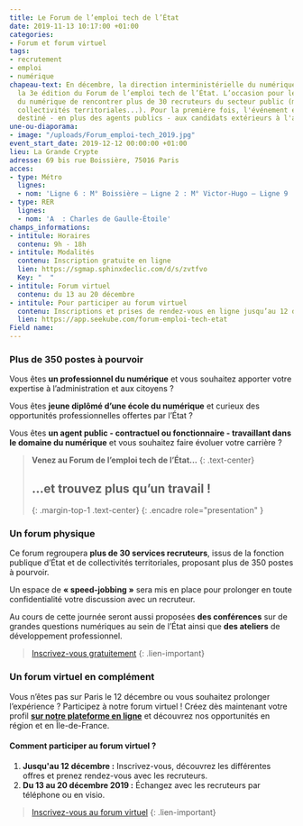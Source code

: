 ```yaml
---
title: Le Forum de l’emploi tech de l’État
date: 2019-11-13 10:17:00 +01:00
categories:
- Forum et forum virtuel
tags:
- recrutement
- emploi
- numérique
chapeau-text: En décembre, la direction interministérielle du numérique (DINUM) organise
  la 3e édition du Forum de l’emploi tech de l’État. L’occasion pour les professionnels
  du numérique de rencontrer plus de 30 recruteurs du secteur public (ministères,
  collectivités territoriales...). Pour la première fois, l'événement est également
  destiné - en plus des agents publics - aux candidats extérieurs à l'administration.
une-ou-diaporama:
- image: "/uploads/Forum_emploi-tech_2019.jpg"
event_start_date: 2019-12-12 00:00:00 +01:00
lieu: La Grande Crypte
adresse: 69 bis rue Boissière, 75016 Paris
acces:
- type: Métro
  lignes:
  - nom: 'Ligne 6 : M° Boissière – Ligne 2 : M° Victor-Hugo – Ligne 9 : M° Trocadéro'
- type: RER
  lignes:
  - nom: 'A  : Charles de Gaulle-Étoile'
champs_informations:
- intitule: Horaires
  contenu: 9h - 18h
- intitule: Modalités
  contenu: Inscription gratuite en ligne
  lien: https://sgmap.sphinxdeclic.com/d/s/zvtfvo
  Key: "  "
- intitule: Forum virtuel
  contenu: du 13 au 20 décembre
- intitule: Pour participer au forum virtuel
  contenu: Inscriptions et prises de rendez-vous en ligne jusqu’au 12 décembre
  lien: https://app.seekube.com/forum-emploi-tech-etat
Field name: 
---
```


### Plus de 350 postes à pourvoir
Vous êtes **un professionnel du numérique** et vous souhaitez apporter votre expertise à l’administration et aux citoyens ?

Vous êtes **jeune diplômé d’une école du numérique** et curieux des opportunités professionnelles offertes par l’État ?

Vous êtes **un agent public - contractuel ou fonctionnaire - travaillant dans le domaine du numérique** et vous souhaitez faire évoluer votre carrière ?

> **Venez au Forum de l’emploi tech de l’État...**
> {: .text-center}
> ## **...et trouvez plus qu’un travail !**
> {: .margin-top-1 .text-center}
{: .encadre role="presentation" }

### Un forum physique
Ce forum regroupera **plus de 30 services recruteurs**, issus de la fonction publique d’État et de collectivités territoriales, proposant plus de 350 postes à pourvoir.

Un espace de **« speed-jobbing »** sera mis en place pour prolonger en toute confidentialité votre discussion avec un recruteur.

Au cours de cette journée seront aussi proposées **des conférences** sur de grandes questions numériques au sein de l’État ainsi que **des ateliers** de développement professionnel.

> [Inscrivez-vous gratuitement](https://sgmap.sphinxdeclic.com/d/s/zvtfvo)
{: .lien-important}

### Un forum virtuel en complément
Vous n’êtes pas sur Paris le 12 décembre ou vous souhaitez prolonger l’expérience ? Participez à notre forum virtuel ! Créez dès maintenant votre profil [**sur notre plateforme en ligne**](https://app.seekube.com/forum-emploi-tech-etat) et découvrez nos opportunités en région et en Île-de-France.

#### Comment participer au forum virtuel ?
1. **Jusqu'au 12 décembre :** Inscrivez-vous, découvrez les différentes offres et prenez rendez-vous avec les recruteurs.
2. **Du 13 au 20 décembre 2019 :** Échangez avec les recruteurs par téléphone ou en visio.

> [Inscrivez-vous au forum virtuel](https://app.seekube.com/forum-emploi-tech-etat)
{: .lien-important}
